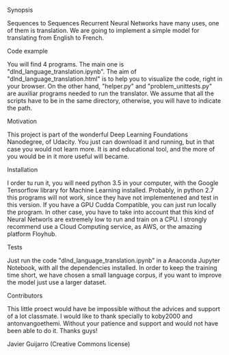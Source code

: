 Synopsis

Sequences to Sequences Recurrent Neural Networks have many uses, one of them is translation. We are going to implement a simple 
model for translating from English to French.
 
Code example

You will find 4 programs. The main one is "dlnd_language_translation.ipynb". The aim of "dlnd_language_translation.html" is to help 
you to visualize the code, right in your browser. On the other hand, "helper.py" and "problem_unittests.py" are auxiliar programs 
needed to run the translator. We assume that all the scripts have to be in the same directory, otherwise, you will have to 
indicate the path.

Motivation

This project is part of the wonderful Deep Learning Foundations Nanodegree, of Udacity. You just can download it and running, but in that case you would not learn more. It is and educational tool, and the more of you would be in it more useful will became.

Installation

I order tu run it, you will need python 3.5 in your computer, with the Google Tensorflow library for Machine Learning installed. Probably, in python 2.7 this programs will not work, since they have not implementened and test in this version. If you have a GPU Cudda Compatible, you can just run locally the program. In other case, you have to take into account that this kind of Neural Networls are extremely low to run and train on a CPU. I strongly recommend use a Cloud Computing service, as AWS, or the amazing platform Floyhub.

Tests

Just run the code "dlnd_language_translation.ipynb" in a Anaconda Jupyter Notebook, with all the dependencies installed. In order to
keep the training time short, we have chosen a small language corpus, if you want to improve the model just use a larger dataset.

Contributors

This little proect would have be impossible without the advices and support of a lot classmate. I would like to thank specially to koby2000 and antonvangoethemi. Without your patience and support and would not have been able to do it. Thanks guys!

Javier Guijarro (Creative Commons license)